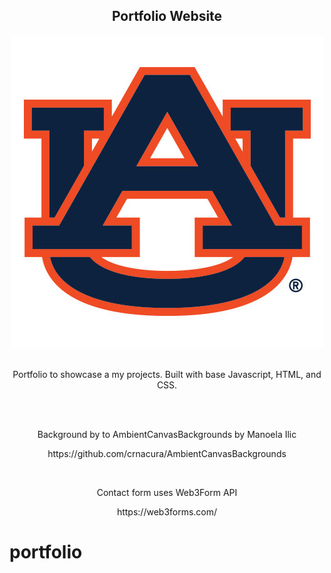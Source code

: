 <h2 align="center">
  Portfolio Website <br/>
</h2>
<div align="center">
  <img alt="Demo" src="./images/auburn.jpeg" />
</div>

<br/>

<center>

<p>Portfolio to showcase a my projects. Built with base Javascript, HTML, and CSS.</p>
</br>
</br>
<p>Background by to AmbientCanvasBackgrounds by Manoela Ilic</p>
<p>https://github.com/crnacura/AmbientCanvasBackgrounds</p>
</br>
<p>Contact form uses Web3Form API</p>
<p>https://web3forms.com/</p>

</center>

# portfolio
